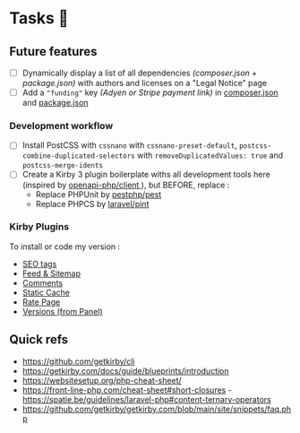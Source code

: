 # Tasks 📌

## Future features

- [ ] Dynamically display a list of all dependencies _(composer.json + package.json)_ with authors and licenses on a "Legal Notice" page
- [ ] Add a `"funding"` key _(Adyen or Stripe payment link)_ in [composer.json](https://getcomposer.org/doc/04-schema.md#funding) and [package.json](https://docs.npmjs.com/cli/v8/configuring-npm/package-json#funding)

### Development workflow

- [ ] Install PostCSS with `cssnano` with `cssnano-preset-default`, `postcss-combine-duplicated-selectors` with `removeDuplicatedValues: true` and `postcss-merge-idents`
- [ ] Create a Kirby 3 plugin boilerplate withs all development tools here (inspired by [openapi-php/client ](https://github.com/openai-php/client)), but BEFORE, replace :
  - Replace PHPUnit by [pestphp/pest](https://github.com/pestphp/pest)
  - Replace PHPCS by [laravel/pint](https://github.com/laravel/pint)

### Kirby Plugins

To install or code my version :

- [SEO tags](https://github.com/HashandSalt/kirby3-seo/blob/master/index.php)
- [Feed & Sitemap](https://github.com/bnomei/kirby3-feed)
- [Comments](https://github.com/sebastiangreger/kirby3-commentions)
- [Static Cache](https://github.com/getkirby/staticache)
- [Rate Page](https://github.com/mauricerenck/rate-page)
- [Versions (from Panel)](https://github.com/lukasbestle/kirby-versions)

## Quick refs

- https://github.com/getkirby/cli
- https://getkirby.com/docs/guide/blueprints/introduction
- https://websitesetup.org/php-cheat-sheet/
- https://front-line-php.com/cheat-sheet#short-closures -https://spatie.be/guidelines/laravel-php#content-ternary-operators
- https://github.com/getkirby/getkirby.com/blob/main/site/snippets/faq.php
